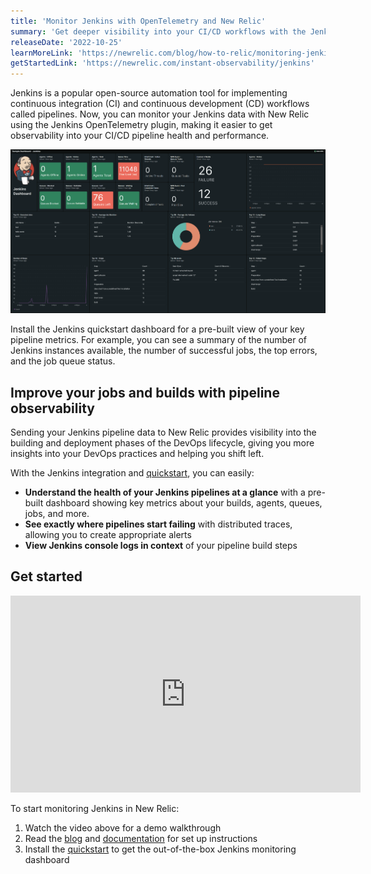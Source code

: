```yaml
---
title: 'Monitor Jenkins with OpenTelemetry and New Relic'
summary: 'Get deeper visibility into your CI/CD workflows with the Jenkins integration and quickstart'
releaseDate: '2022-10-25'
learnMoreLink: 'https://newrelic.com/blog/how-to-relic/monitoring-jenkins-pipelines' 
getStartedLink: 'https://newrelic.com/instant-observability/jenkins'
---
```

Jenkins is a popular open-source automation tool for implementing continuous integration (CI) and continuous development (CD) workflows called pipelines. Now, you can monitor your Jenkins data with New Relic using the Jenkins OpenTelemetry plugin, making it easier to get observability into your CI/CD pipeline health and performance.

![Screenshot showing sample Jenkins dashboard in New Relic](./images/whatsnew_jenkins_io_dashboard.png "Screenshot showing sample Jenkins dashboard in New Relic")
<figcaption>Install the Jenkins quickstart dashboard for a pre-built view of your key pipeline metrics. For example, you can see a summary of the number of Jenkins instances available, the number of successful jobs, the top errors, and the job queue status.</figcaption>

## Improve your jobs and builds with pipeline observability
Sending your Jenkins pipeline data to New Relic provides visibility into the building and deployment phases of the DevOps lifecycle, giving you more insights into your DevOps practices and helping you shift left.

With the Jenkins integration and [quickstart](https://newrelic.com/instant-observability/jenkins), you can easily:
- **Understand the health of your Jenkins pipelines at a glance** with a pre-built dashboard showing key metrics about your builds, agents, queues, jobs, and more.
- **See exactly where pipelines start failing** with distributed traces, allowing you to create appropriate alerts 
- **View Jenkins console logs in context** of your pipeline build steps

## Get started
<iframe width="560" height="315" src="https://www.youtube.com/watch?v=ZCF75LTtdz0" title="YouTube video player" frameborder="0" allow="accelerometer; autoplay; clipboard-write; encrypted-media; gyroscope; picture-in-picture" allowfullscreen></iframe>

To start monitoring Jenkins in New Relic:
1.  Watch the video above for a demo walkthrough
2.  Read the [blog](https://newrelic.com/blog/how-to-relic/monitoring-jenkins-pipelines) and [documentation](https://docs.newrelic.com/docs/more-integrations/open-source-telemetry-integrations/opentelemetry/jenkins/monitoring-jenkins-ot) for set up instructions
3.  Install the [quickstart](https://newrelic.com/instant-observability/jenkins) to get the out-of-the-box Jenkins monitoring dashboard
